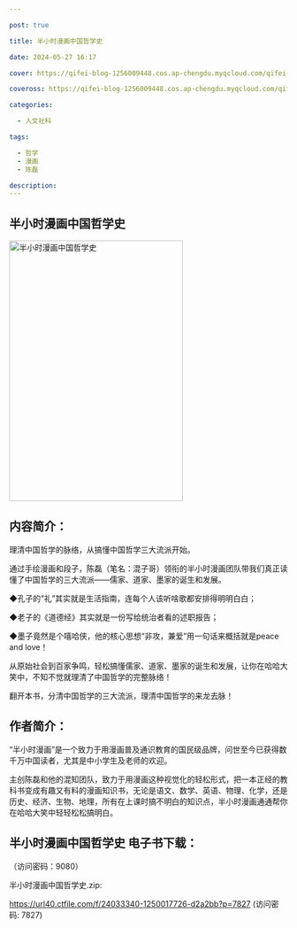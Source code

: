 ```yaml
---

post: true

title: 半小时漫画中国哲学史

date: 2024-05-27 16:17

cover: https://qifei-blog-1256009448.cos.ap-chengdu.myqcloud.com/qifei-blog/65ee7a879f345e8d03c5c6ab.jpg

coveross: https://qifei-blog-1256009448.cos.ap-chengdu.myqcloud.com/qifei-blog/65ee7a879f345e8d03c5c6ab.jpg

categories:

  - 人文社科

tags:

  - 哲学
  - 漫画
  - 陈磊

description:
---
```


## 半小时漫画中国哲学史
<img alt="半小时漫画中国哲学史 " class="aligncenter loading" data-was-processed="true" decoding="async" fetchpriority="high" height="471" src="https://qifei-blog-1256009448.cos.ap-chengdu.myqcloud.com/qifei-blog/65ee7a879f345e8d03c5c6ab.jpg " style="cursor: zoom-in;" width="314"/>

## 内容简介：

理清中国哲学的脉络，从搞懂中国哲学三大流派开始。

通过手绘漫画和段子，陈磊（笔名：混子哥）领衔的半小时漫画团队带我们真正读懂了中国哲学的三大流派——儒家、道家、墨家的诞生和发展。

◆孔子的“礼”其实就是生活指南，连每个人该听啥歌都安排得明明白白；

◆老子的《道德经》其实就是一份写给统治者看的述职报告；

◆墨子竟然是个嘻哈侠，他的核心思想“非攻，兼爱”用一句话来概括就是peace and love！

从原始社会到百家争鸣，轻松搞懂儒家、道家、墨家的诞生和发展，让你在哈哈大笑中，不知不觉就理清了中国哲学的完整脉络！

翻开本书，分清中国哲学的三大流派，理清中国哲学的来龙去脉！

## 作者简介：

“半小时漫画”是一个致力于用漫画普及通识教育的国民级品牌，问世至今已获得数千万中国读者，尤其是中小学生及老师的欢迎。

主创陈磊和他的混知团队，致力于用漫画这种视觉化的轻松形式，把一本正经的教科书变成有趣又有料的漫画知识书，无论是语文、数学、英语、物理、化学，还是历史、经济、生物、地理，所有在上课时搞不明白的知识点，半小时漫画通通帮你在哈哈大笑中轻轻松松搞明白。

## 半小时漫画中国哲学史 电子书下载：

 （访问密码：9080）

半小时漫画中国哲学史.zip: 

https://url40.ctfile.com/f/24033340-1250017726-d2a2bb?p=7827 (访问密码: 7827)
